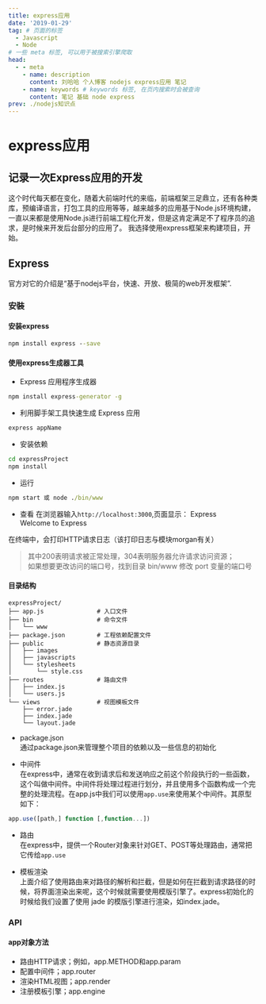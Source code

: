 ```yaml
---
title: express应用
date: '2019-01-29'
tag: # 页面的标签 
  - Javascript
  - Node
# 一些 meta 标签, 可以用于被搜索引擎爬取
head:
  - - meta
    - name: description
      content: 刘哈哈 个人博客 nodejs express应用 笔记
    - name: keywords # keywords 标签, 在页内搜索时会被查询
      content: 笔记 基础 node express
prev: ./nodejs知识点
---
```


# express应用
## 记录一次Express应用的开发
这个时代每天都在变化，随着大前端时代的来临，前端框架三足鼎立，还有各种类库，预编译语言，打包工具的应用等等，越来越多的应用基于Node.js环境构建，一直以来都是使用Node.js进行前端工程化开发，但是这肯定满足不了程序员的追求，是时候来开发后台部分的应用了。
我选择使用express框架来构建项目，开始。

## Express
官方对它的介绍是“基于nodejs平台，快速、开放、极简的web开发框架”.

### 安裝
#### 安装express
``` cmd
npm install express --save
```
#### 使用express生成器工具
- Express 应用程序生成器
``` cmd
npm install express-generator -g
```

- 利用脚手架工具快速生成 Express 应用
``` cmd
express appName
```

- 安装依赖
``` cmd
cd expressProject  
npm install
```

- 运行
``` cmd
npm start 或 node ./bin/www
```

- 查看
在浏览器输入`http://localhost:3000`,页面显示：
Express  
Welcome to Express

在终端中，会打印HTTP请求日志（该打印日志与模块morgan有关）
> 其中200表明请求被正常处理，304表明服务器允许请求访问资源；  
> 如果想要更改访问的端口号，找到目录 bin/www 修改 port 变量的端口号
>

#### 目录结构
```
expressProject/
├── app.js               # 入口文件
├── bin                  # 命令文件
│   └── www
├── package.json         # 工程依赖配置文件
├── public               # 静态资源目录
│   ├── images
│   ├── javascripts
│   └── stylesheets
│       └── style.css
├── routes               # 路由文件
│   ├── index.js
│   └── users.js
└── views                # 视图模板文件
    ├── error.jade
    ├── index.jade
    └── layout.jade
```

- package.json  
通过package.json来管理整个项目的依赖以及一些信息的初始化

- 中间件  
在express中，通常在收到请求后和发送响应之前这个阶段执行的一些函数，这个叫做中间件。中间件将处理过程进行划分，并且使用多个函数构成一个完整的处理流程。在app.js中我们可以使用`app.use`来使用某个中间件。其原型如下：
``` js
app.use([path,] function [,function...])
```

- 路由  
在express中，提供一个Router对象来针对GET、POST等处理路由，通常把它传给`app.use`

- 模板渲染  
上面介绍了使用路由来对路径的解析和拦截，但是如何在拦截到请求路径的时候，将界面渲染出来呢，这个时候就需要使用模版引擎了。express初始化的时候给我们设置了使用 jade 的模版引擎进行渲染，如index.jade。

### API
#### app对象方法
- 路由HTTP请求；例如，app.METHOD和app.param
- 配置中间件；app.router
- 渲染HTML视图；app.render
- 注册模板引擎；app.engine

